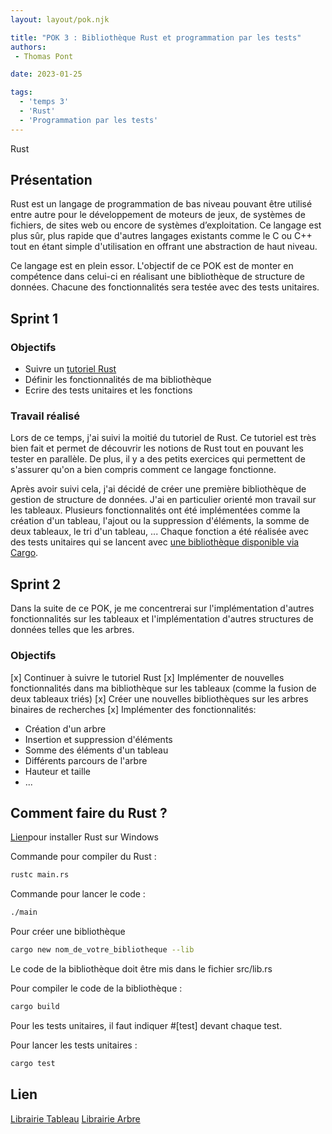 ```yaml
---
layout: layout/pok.njk

title: "POK 3 : Bibliothèque Rust et programmation par les tests"
authors:
 - Thomas Pont

date: 2023-01-25

tags:
  - 'temps 3'
  - 'Rust'
  - 'Programmation par les tests'
---
```


<!-- Début Résumé -->

Rust
<!-- Fin Résumé -->

## Présentation

Rust est un langage de programmation de bas niveau pouvant être utilisé entre autre pour le développement de moteurs de jeux, de systèmes de fichiers, de sites web ou encore de systèmes d’exploitation. Ce langage est plus sûr, plus rapide que d'autres langages existants comme le C ou C++ tout en étant simple d'utilisation en offrant une abstraction de haut niveau.

Ce langage est en plein essor. L'objectif de ce POK est de monter en compétence dans celui-ci en réalisant une bibliothèque de structure de données. Chacune des fonctionnalités sera testée avec des tests unitaires.

## Sprint 1

### Objectifs

- Suivre un [tutoriel Rust](https://doc.rust-lang.org/stable/rust-by-example/index.html)
- Définir les fonctionnalités de ma bibliothèque
- Ecrire des tests unitaires et les fonctions

### Travail réalisé

Lors de ce temps, j'ai suivi la moitié du tutoriel de Rust. Ce tutoriel est très bien fait et permet de découvrir les notions de Rust tout en pouvant les tester en parallèle. De plus, il y a des petits exercices qui permettent de s'assurer qu'on a bien compris comment ce langage fonctionne.

Après avoir suivi cela, j'ai décidé de créer une première bibliothèque de gestion de structure de données. J'ai en particulier orienté mon travail sur les tableaux. Plusieurs fonctionnalités ont été implémentées comme la création d'un tableau, l'ajout ou la suppression d'éléments, la somme de deux tableaux, le tri d'un tableau, ...
Chaque fonction a été réalisée avec des tests unitaires qui se lancent avec [une bibliothèque disponible via Cargo](https://doc.rust-lang.org/book/ch11-01-writing-tests.html).

## Sprint 2

Dans la suite de ce POK, je me concentrerai sur l'implémentation d'autres fonctionnalités sur les tableaux et l'implémentation d'autres structures de données telles que les arbres.

### Objectifs

[x] Continuer à suivre le tutoriel Rust
[x] Implémenter de nouvelles fonctionnalités dans ma bibliothèque sur les tableaux (comme la fusion de deux tableaux triés)
[x] Créer une nouvelles bibliothèques sur les arbres binaires de recherches
[x] Implémenter des fonctionnalités:

- Création d'un arbre
- Insertion et suppression d'éléments
- Somme des éléments d'un tableau
- Différents parcours de l'arbre
- Hauteur et taille
- ...

## Comment faire du Rust ?

[Lien](https://www.rust-lang.org/tools/install)pour installer Rust sur Windows

Commande pour compiler du Rust :

```bash
rustc main.rs
```

Commande pour lancer le code :

```bash
./main
```

Pour créer une bibliothèque

```bash
cargo new nom_de_votre_bibliotheque --lib
```

Le code de la bibliothèque doit être mis dans le fichier src/lib.rs

Pour compiler le code de la bibliothèque :

```bash
cargo build
```

Pour les tests unitaires, il faut indiquer #[test] devant chaque test.

Pour lancer les tests unitaires :

```bash
cargo test
```

## Lien

[Librairie Tableau](https://github.com/ThomasP04/POK3-Liste)
[Librairie Arbre](https://github.com/ThomasP04/POK3)
